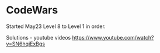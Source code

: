 
# CodeWars

Started May23  Level 8 to Level 1 in order.





Solutions - youtube videos
https://www.youtube.com/watch?v=SN6hqiExBgs












































